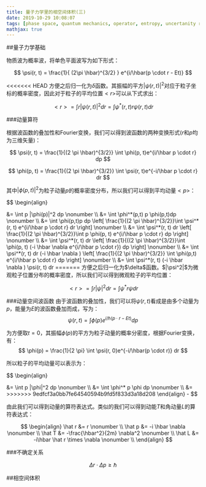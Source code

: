 ```yaml
---
title: 量子力学里的相空间体积(三)
date: 2019-10-29 10:08:07
tags: [phase space, quantum mechanics, operator, entropy, uncertanity relation]
mathjax: true
---
```


##量子力学基础

物质波为概率波，将单色平面波写为如下形式：

$$ \psi(r, t) = \frac{1}{ (2\pi \hbar)^{3/2} } e^{i/\hbar(p \cdot r - Et)} $$

<<<<<<< HEAD
方便之后归一化为$\delta$函数。其振幅的平方$|\psi(r,t)|^2$对应于粒子坐标的概率密度，因此对于粒子的平均位置$<r>$可以从下式求出：

$$ <r> = \int r |\psi(r, t)|^2 dr = \int \psi^*(r, t) r \psi(r, t) dr $$

###动量算符

根据波函数的叠加性和Fourier变换，我们可以得到波函数的两种变换形式($r$和$p$均为三维矢量)：

$$ \psi(r, t) = \frac{1}{(2 \pi \hbar)^{3/2}} \int \phi(p, t)e^{i/\hbar p \cdot r} dp $$

$$ \phi(p, t) = \frac{1}{(2 \pi \hbar)^{3/2}} \int \psi(r, t)e^{-i/\hbar p \cdot r} dr $$

其中$|\phi(p, t)|^2$为粒子动量$p$的概率密度分布，所以我们可以得到平均动量$<p>$：

$$
\begin{align}
<p> &= \int p |\phi(p)|^2 dp \nonumber \\
    &= \int \phi^*(p,t) p \phi(p,t)dp \nonumber \\
    &= \int \phi(p,t)p dp \left[ \frac{1}{(2 \pi \hbar)^{3/2}}\int \psi^*(r, t) e^{i/\hbar p \cdot r} dr \right] \nonumber \\
    &= \int \psi^*(r, t) dr \left[ \frac{1}{(2 \pi \hbar)^{3/2}}\int p \phi(p, t) e^{i/\hbar p \cdot r} dp \right] \nonumber \\
    &= \int \psi^*(r, t) dr \left[ \frac{1}{((2 \pi \hbar)^{3/2}}\int \phi(p, t) (-i \hbar \nabla e^{i/\hbar p \cdot r}) dp \right] \nonumber \\
    &= \int \psi^*(r, t) dr (-i \hbar \nabla ) \left[ \frac{1}{(2 \pi \hbar)^{3/2}} \int \phi(p,t) e^{i/\hbar p \cdot r} dp \right] \nonumber \\
    &= \int \psi^*(r, t) (-i \hbar \nabla ) \psi(r, t) dr
=======
方便之后归一化为$\delta$函数。$|\psi^2|$为微观粒子位置分布的概率密度，所以我们可以得到微观粒子的平均位置：

$$ <r> = \int r |\psi|^2 dr = \int \psi^* r \psi dr $$

###动量空间波函数
由于波函数的叠加性，我们可以将$\psi(r, t)$看成是由多个动量为$p$，能量为$E$的波函数叠加而成，写为：
$$ \psi(r, t) = \int \phi(p)e^{i/\hbar(p \cdot r - Et)} dp $$

为方便取$t=0$，其振幅$\phi(p)$的平方为粒子动量的概率分密度，根据Fourier变换，有：
$$ \phi(p) = \frac{1}{2 \pi} \int \psi(r, 0)e^{-i/\hbar(p \cdot r)} dr $$

所以粒子的平均动量可以表示为：

$$
\begin{align}
<p> &= \int p |\phi|^2 dp \nonumber \\
    &= \int \phi^* p \phi dp \nonumber \\
    &= 
>>>>>>> 9edfcf3a0bb7fe64540594b9fd5f833d3a18d208
\end{align}
-  
$$

由此我们可以得到动量的算符表达式。类似的我们可以得到动能$T$和角动量$L$的算符表达式：

$$
\begin{align}
\hat r &= r \nonumber \\
\hat p &= -i \hbar \nabla \nonumber \\
\hat T &= -\frac{\hbar^2}{2m} \nabla^2 \nonumber \\
\hat L &= -i\hbar \hat r \times \nabla \nonumber \\
\end{align}
$$

###不确定关系

$$ \Delta r \cdot \Delta p \ge \hbar $$

##相空间体积
